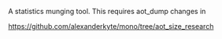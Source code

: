 A statistics munging tool. This requires aot_dump changes in 

https://github.com/alexanderkyte/mono/tree/aot_size_research
